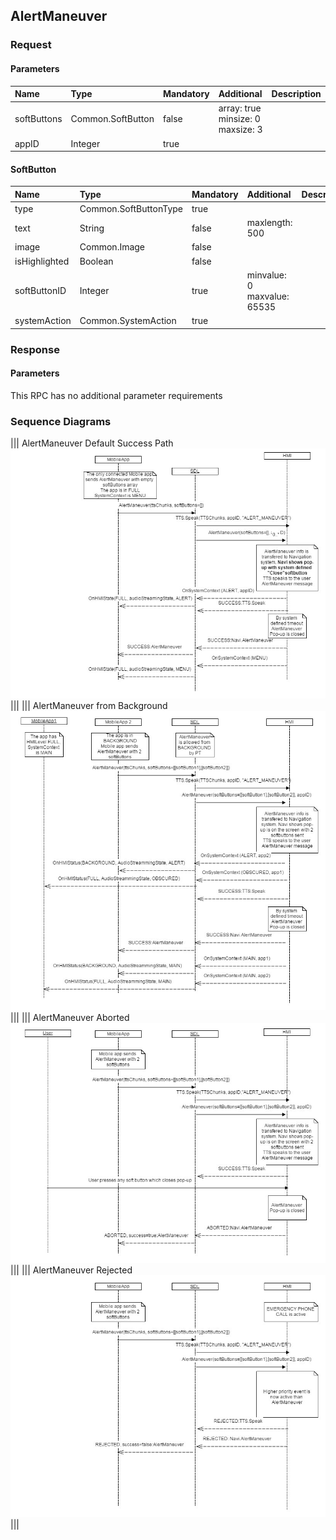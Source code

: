 ## AlertManeuver


### Request

#### Parameters

|Name|Type|Mandatory|Additional|Description|
|:---|:---|:--------|:---------|:----------|
|softButtons|Common.SoftButton|false|array: true<br>minsize: 0<br>maxsize: 3||
|appID|Integer|true|||

#### SoftButton

|Name|Type|Mandatory|Additional|Description|
|:---|:---|:--------|:---------|:----------|
|type|Common.SoftButtonType|true|||
|text|String|false|maxlength: 500||
|image|Common.Image|false|||
|isHighlighted|Boolean|false|||
|softButtonID|Integer|true|minvalue: 0<br>maxvalue: 65535||
|systemAction|Common.SystemAction|true|||

### Response

#### Parameters

This RPC has no additional parameter requirements

### Sequence Diagrams
|||
AlertManeuver Default Success Path
![AlertManeuver](./assets/AlertManeuverDefaultSuccess.jpg)
|||
|||
AlertManeuver from Background
![AlertManeuver](./assets/AlertManeuverBackground.jpg)
|||
|||
AlertManeuver Aborted
![AlertManeuver](./assets/AlertManeuverAborted.jpg)
|||
|||
AlertManeuver Rejected
![AlertManeuver](./assets/AlertManeuverRejected.jpg)
|||
